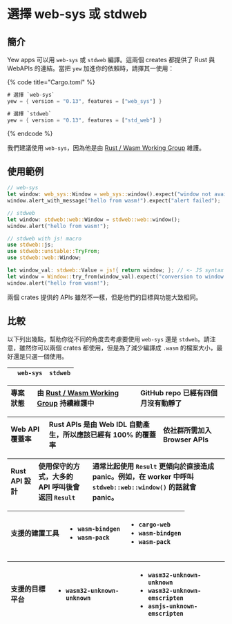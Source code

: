 # 選擇 web-sys 或 stdweb

## 簡介

Yew apps 可以用 `web-sys` 或 `stdweb` 編譯。這兩個 creates 都提供了 Rust 與 WebAPIs 的連結。當把 `yew` 加進你的依賴時，請擇其一使用：

{% code title="Cargo.toml" %}
```rust
# 選擇 `web-sys`
yew = { version = "0.13", features = ["web_sys"] }

# 選擇 `stdweb`
yew = { version = "0.13", features = ["std_web"] }
```
{% endcode %}

我們建議使用 `web-sys`，因為他是由 [Rust / Wasm Working Group](https://rustwasm.github.io/) 維護。

## 使用範例

```rust
// web-sys
let window: web_sys::Window = web_sys::window().expect("window not available");
window.alert_with_message("hello from wasm!").expect("alert failed");

// stdweb
let window: stdweb::web::Window = stdweb::web::window();
window.alert("hello from wasm!");

// stdweb with js! macro
use stdweb::js;
use stdweb::unstable::TryFrom;
use stdweb::web::Window;

let window_val: stdweb::Value = js!{ return window; }; // <- JS syntax inside!
let window = Window::try_from(window_val).expect("conversion to window failed");
window.alert("hello from wasm!");
```

兩個 crates 提供的 APIs 雖然不一樣，但是他們的目標與功能大致相同。

## 比較

以下列出幾點，幫助你從不同的角度去考慮要使用 `web-sys` 還是 `stdweb`。請注意，雖然你可以兩個 crates 都使用，但是為了減少編譯成 `.wasm` 的檔案大小，最好還是只選一個使用。

|  | `web-sys` | `stdweb` |
| :--- | :--- | :--- |


| 專案狀態 | 由 [Rust / Wasm Working Group](https://rustwasm.github.io/) 持續維護中 | GitHub repo 已經有四個月沒有動靜了 |
| :--- | :--- | :--- |


| Web API 覆蓋率 | Rust APIs 是由 Web IDL 自動產生，所以應該已經有 100% 的覆蓋率 | 依社群所需加入 Browser APIs  |
| :--- | :--- | :--- |


| Rust API 設計 | 使用保守的方式，大多的 API 呼叫後會返回 `Result` | 通常比起使用 `Result` 更傾向於直接造成 panic。例如，在 worker 中呼叫 `stdweb::web::window()` 的話就會 panic。 |
| :--- | :--- | :--- |


<table>
  <thead>
    <tr>
      <th style="text-align:left">&#x652F;&#x63F4;&#x7684;&#x5EFA;&#x7F6E;&#x5DE5;&#x5177;</th>
      <th style="text-align:left">
        <ul>
          <li><code>wasm-bindgen</code>
          </li>
          <li><code>wasm-pack</code>
          </li>
        </ul>
      </th>
      <th style="text-align:left">
        <ul>
          <li><code>cargo-web</code>
          </li>
          <li><code>wasm-bindgen</code>
          </li>
          <li><code>wasm-pack</code>
          </li>
        </ul>
      </th>
    </tr>
  </thead>
  <tbody></tbody>
</table><table>
  <thead>
    <tr>
      <th style="text-align:left">&#x652F;&#x63F4;&#x7684;&#x76EE;&#x6A19;&#x5E73;&#x53F0;</th>
      <th style="text-align:left">
        <ul>
          <li><code>wasm32-unknown-unknown</code>
          </li>
        </ul>
      </th>
      <th style="text-align:left">
        <ul>
          <li><code>wasm32-unknown-unknown</code>
          </li>
          <li><code>wasm32-unknown-emscripten</code>
          </li>
          <li><code>asmjs-unknown-emscripten</code>
          </li>
        </ul>
      </th>
    </tr>
  </thead>
  <tbody></tbody>
</table>